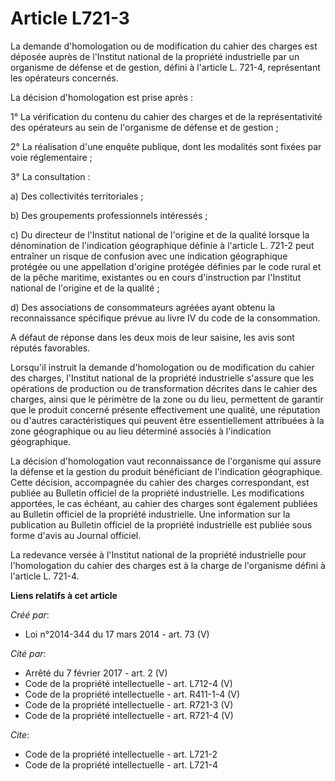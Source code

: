 # Article L721-3

La demande d'homologation ou de modification du cahier des charges est déposée auprès de l'Institut national de la propriété
industrielle par un organisme de défense et de gestion, défini à l'article L. 721-4, représentant les opérateurs concernés. 

La décision d'homologation est prise après : 

1° La vérification du contenu du cahier des charges et de la représentativité des opérateurs au sein de l'organisme de
défense et de gestion ; 

2° La réalisation d'une enquête publique, dont les modalités sont fixées par voie réglementaire ; 

3° La consultation : 

a) Des collectivités territoriales ; 

b) Des groupements professionnels intéressés ; 

c) Du directeur de l'Institut national de l'origine et de la qualité lorsque la dénomination de l'indication géographique
définie à l'article L. 721-2 peut entraîner un risque de confusion avec une indication géographique protégée ou une
appellation d'origine protégée définies par le code rural et de la pêche maritime, existantes ou en cours d'instruction par
l'Institut national de l'origine et de la qualité ; 

d) Des associations de consommateurs agréées ayant obtenu la reconnaissance spécifique prévue au livre IV du code de la
consommation. 

A défaut de réponse dans les deux mois de leur saisine, les avis sont réputés favorables. 

Lorsqu'il instruit la demande d'homologation ou de modification du cahier des charges, l'Institut national de la propriété
industrielle s'assure que les opérations de production ou de transformation décrites dans le cahier des charges, ainsi que le
périmètre de la zone ou du lieu, permettent de garantir que le produit concerné présente effectivement une qualité, une
réputation ou d'autres caractéristiques qui peuvent être essentiellement attribuées à la zone géographique ou au lieu
déterminé associés à l'indication géographique. 

La décision d'homologation vaut reconnaissance de l'organisme qui assure la défense et la gestion du produit bénéficiant de
l'indication géographique. Cette décision, accompagnée du cahier des charges correspondant, est publiée au Bulletin officiel
de la propriété industrielle. Les modifications apportées, le cas échéant, au cahier des charges sont également publiées au
Bulletin officiel de la propriété industrielle. Une information sur la publication au Bulletin officiel de la propriété
industrielle est publiée sous forme d'avis au Journal officiel. 

La redevance versée à l'Institut national de la propriété industrielle pour l'homologation du cahier des charges est à la
charge de l'organisme défini à l'article L. 721-4.

**Liens relatifs à cet article**

_Créé par_:

  - Loi n°2014-344 du 17 mars 2014 - art. 73 (V)

_Cité par_:

  - Arrêté du 7 février 2017 - art. 2 (V)
  - Code de la propriété intellectuelle - art. L712-4 (V)
  - Code de la propriété intellectuelle - art. R411-1-4 (V)
  - Code de la propriété intellectuelle - art. R721-3 (V)
  - Code de la propriété intellectuelle - art. R721-4 (V)

_Cite_:

  - Code de la propriété intellectuelle - art. L721-2
  - Code de la propriété intellectuelle - art. L721-4
